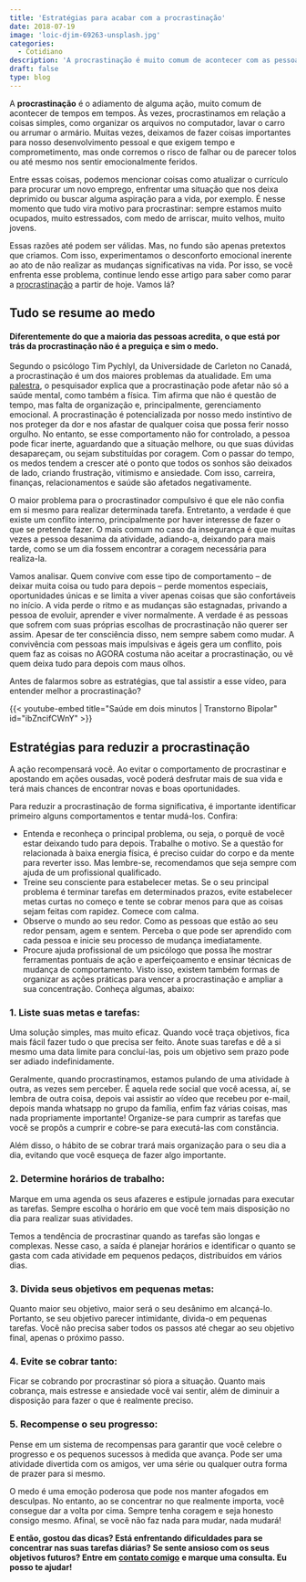 ```yaml
---
title: 'Estratégias para acabar com a procrastinação'
date: 2018-07-19
image: 'loic-djim-69263-unsplash.jpg'
categories:
  - Cotidiano
description: 'A procrastinação é muito comum de acontecer com as pessoas de tempos em tempos. Às vezes, são coisas simples, como organizar os arquivos no computador...'
draft: false
type: blog
---
```


A **procrastinação** é o adiamento de alguma ação, muito comum de acontecer de tempos em tempos. Às vezes, procrastinamos em relação a coisas simples, como organizar os arquivos no computador, lavar o carro ou arrumar o armário. Muitas vezes, deixamos de fazer coisas importantes para nosso desenvolvimento pessoal e que exigem tempo e comprometimento, mas onde corremos o risco de falhar ou de parecer tolos ou até mesmo nos sentir emocionalmente feridos.

Entre essas coisas, podemos mencionar coisas como atualizar o currículo para procurar um novo emprego, enfrentar uma situação que nos deixa deprimido ou buscar alguma aspiração para a vida, por exemplo. É nesse momento que tudo vira motivo para procrastinar: sempre estamos muito ocupados, muito estressados, com medo de arriscar, muito velhos, muito jovens.

Essas razões até podem ser válidas. Mas, no fundo são apenas pretextos que criamos. Com isso, experimentamos o desconforto emocional inerente ao ato de não realizar as mudanças significativas na vida.
Por isso, se você enfrenta esse problema, continue lendo esse artigo para saber como parar a [procrastinação](/como-evitar-a-autossabotagem/) a partir de hoje. Vamos lá?

## **Tudo se resume ao medo**

#### Diferentemente do que a maioria das pessoas acredita, o que está por trás da procrastinação não é a preguiça e sim o medo.

Segundo o psicólogo Tim Pychlyl, da Universidade de Carleton no Canadá, a procrastinação é um dos maiores problemas da atualidade. Em uma [palestra](https://youtu.be/mhFQA998WiA), o pesquisador explica que a procrastinação pode afetar não só a saúde mental, como também a física. Tim afirma que não é questão de tempo, mas falta de organização e, principalmente, gerenciamento emocional.
A procrastinação é potencializada por nosso medo instintivo de nos proteger da dor e nos afastar de qualquer coisa que possa ferir nosso orgulho. No entanto, se esse comportamento não for controlado, a pessoa pode ficar inerte, aguardando que a situação melhore, ou que suas dúvidas desapareçam, ou sejam substituídas por coragem.
Com o passar do tempo, os medos tendem a crescer até o ponto que todos os sonhos são deixados de lado, criando frustração, vitimismo e ansiedade. Com isso, carreira, finanças, relacionamentos e saúde são afetados negativamente.

O maior problema para o procrastinador compulsivo é que ele não confia em si mesmo para realizar determinada tarefa. Entretanto, a verdade é que existe um conflito interno, principalmente por haver interesse de fazer o que se pretende fazer. O mais comum no caso da insegurança é que muitas vezes a pessoa desanima da atividade, adiando-a, deixando para mais tarde, como se um dia fossem encontrar a coragem necessária para realiza-la.

Vamos analisar. Quem convive com esse tipo de comportamento – de deixar muita coisa ou tudo para depois – perde momentos especiais, oportunidades únicas e se limita a viver apenas coisas que são confortáveis no início. A vida perde o ritmo e as mudanças são estagnadas, privando a pessoa de evoluir, aprender e viver normalmente. A verdade é as pessoas que sofrem com suas próprias escolhas de procrastinação não querer ser assim. Apesar de ter consciência disso, nem sempre sabem como mudar. A convivência com pessoas mais impulsivas e ágeis gera um conflito, pois quem faz as coisas no AGORA costuma não aceitar a procrastinação, ou vê quem deixa tudo para depois com maus olhos.

Antes de falarmos sobre as estratégias, que tal assistir a esse vídeo, para entender melhor a procrastinação?

{{< youtube-embed title="Saúde em dois minutos | Transtorno Bipolar" id="ibZncifCWnY" >}}

## **Estratégias para reduzir a procrastinação**

A ação recompensará você. Ao evitar o comportamento de procrastinar e apostando em ações ousadas, você poderá desfrutar mais de sua vida e terá mais chances de encontrar novas e boas oportunidades.

Para reduzir a procrastinação de forma significativa, é importante identificar primeiro alguns comportamentos e tentar mudá-los. Confira:

- Entenda e reconheça o principal problema, ou seja, o porquê de você estar deixando tudo para depois. Trabalhe o motivo. Se a questão for relacionada à baixa energia física, é preciso cuidar do corpo e da mente para reverter isso. Mas lembre-se, recomendamos que seja sempre com ajuda de um profissional qualificado.
- Treine seu consciente para estabelecer metas. Se o seu principal problema é terminar tarefas em determinados prazos, evite estabelecer metas curtas no começo e tente se cobrar menos para que as coisas sejam feitas com rapidez. Comece com calma.
- Observe o mundo ao seu redor. Como as pessoas que estão ao seu redor pensam, agem e sentem. Perceba o que pode ser aprendido com cada pessoa e inicie seu processo de mudança imediatamente.
- Procure ajuda profissional de um psicólogo que possa lhe mostrar ferramentas pontuais de ação e aperfeiçoamento e ensinar técnicas de mudança de comportamento.
  Visto isso, existem também formas de organizar as ações práticas para vencer a procrastinação e ampliar a sua concentração. Conheça algumas, abaixo:

### **1. Liste suas metas e tarefas:**

Uma solução simples, mas muito eficaz. Quando você traça objetivos, fica mais fácil fazer tudo o que precisa ser feito. Anote suas tarefas e dê a si mesmo uma data limite para concluí-las, pois um objetivo sem prazo pode ser adiado indefinidamente.

Geralmente, quando procrastinamos, estamos pulando de uma atividade à outra, as vezes sem perceber. É aquela rede social que você acessa, aí, se lembra de outra coisa, depois vai assistir ao vídeo que recebeu por e-mail, depois manda whatsapp no grupo da família, enfim faz várias coisas, mas nada propriamente importante! Organize-se para cumprir as tarefas que você se propôs a cumprir e cobre-se para executá-las com constância.

Além disso, o hábito de se cobrar trará mais organização para o seu dia a dia, evitando que você esqueça de fazer algo importante.

### **2. Determine horários de trabalho:**

Marque em uma agenda os seus afazeres e estipule jornadas para executar as tarefas. Sempre escolha o horário em que você tem mais disposição no dia para realizar suas atividades.

Temos a tendência de procrastinar quando as tarefas são longas e complexas. Nesse caso, a saída é planejar horários e identificar o quanto se gasta com cada atividade em pequenos pedaços, distribuídos em vários dias.

### **3. Divida seus objetivos em pequenas metas:**

Quanto maior seu objetivo, maior será o seu desânimo em alcançá-lo. Portanto, se seu objetivo parecer intimidante, divida-o em pequenas tarefas. Você não precisa saber todos os passos até chegar ao seu objetivo final, apenas o próximo passo.

### **4. Evite se cobrar tanto:**

Ficar se cobrando por procrastinar só piora a situação. Quanto mais cobrança, mais estresse e ansiedade você vai sentir, além de diminuir a disposição para fazer o que é realmente preciso.

### **5. Recompense o seu progresso:**

Pense em um sistema de recompensas para garantir que você celebre o progresso e os pequenos sucessos à medida que avança. Pode ser uma atividade divertida com os amigos, ver uma série ou qualquer outra forma de prazer para si mesmo.

O medo é uma emoção poderosa que pode nos manter afogados em desculpas. No entanto, ao se concentrar no que realmente importa, você consegue dar a volta por cima. Sempre tenha coragem e seja honesto consigo mesmo. Afinal, se você não faz nada para mudar, nada mudará!

**E então, gostou das dicas? Está enfrentando dificuldades para se concentrar nas suas tarefas diárias? Se sente ansioso com os seus objetivos futuros? Entre em** [**contato comigo**](/contato/) **e marque uma consulta. Eu posso te ajudar!**
